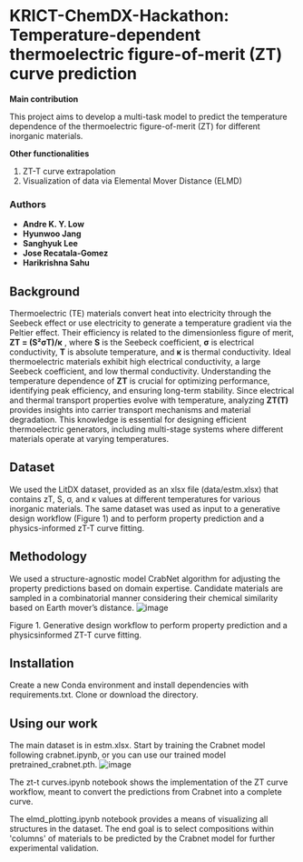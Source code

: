 # KRICT-ChemDX-Hackathon: Temperature-dependent thermoelectric figure-of-merit (ZT) curve prediction

**Main contribution**

This project aims to develop a multi-task model to predict the temperature dependence of the thermoelectric figure-of-merit (ZT) for different inorganic materials.

**Other functionalities**
1. ZT-T curve extrapolation
2. Visualization of data via Elemental Mover Distance (ELMD)

### Authors
- **Andre K. Y. Low**
- **Hyunwoo Jang**  
- **Sanghyuk Lee**
- **Jose Recatala-Gomez**  
- **Harikrishna Sahu**  

## Background
Thermoelectric (TE) materials convert heat into electricity through the Seebeck effect or use electricity to generate a temperature gradient via the Peltier effect. Their efficiency is related to the dimensionless figure of merit, **ZT = (S²σT)/κ** , where **S** is the Seebeck coefficient, **σ** is electrical conductivity, **T** is absolute temperature, and **κ** is thermal conductivity. Ideal thermoelectric materials exhibit high electrical conductivity, a large Seebeck coefficient, and low thermal conductivity. Understanding the temperature dependence of **ZT** is crucial for optimizing performance, identifying peak efficiency, and ensuring long-term stability. Since electrical and thermal transport properties evolve with temperature, analyzing **ZT(T)** provides insights into carrier transport mechanisms and material degradation. This knowledge is essential for designing efficient thermoelectric generators, including multi-stage systems where different materials operate at varying temperatures.

## Dataset
We used the LitDX dataset, provided as an xlsx file (data/estm.xlsx) that contains zT, S, σ, and κ values at different temperatures for various inorganic materials. The same dataset was used as input to a generative design workflow (Figure 1) and to perform property prediction and a
physics-informed zT-T curve fitting.
## Methodology
We used a structure-agnostic model CrabNet algorithm for adjusting the property predictions based on domain expertise. Candidate materials are sampled in a combinatorial manner considering their chemical similarity based on Earth mover’s distance.
![image](https://github.com/user-attachments/assets/c59f22bb-dc86-4686-997a-d3c7029bdae6)

Figure 1. Generative design workflow to perform property prediction and a physicsinformed ZT-T curve fitting.

## Installation
Create a new Conda environment and install dependencies with requirements.txt.
Clone or download the directory.

## Using our work
The main dataset is in estm.xlsx.
Start by training the Crabnet model following crabnet.ipynb, or you can use our trained model pretrained_crabnet.pth.
![image](https://github.com/user-attachments/assets/88f9f0c0-9986-4731-b63d-604790a15bd2)

The zt-t curves.ipynb notebook shows the implementation of the ZT curve workflow, meant to convert the predictions from Crabnet into a complete curve.

The elmd_plotting.ipynb notebook provides a means of visualizing all structures in the dataset. The end goal is to select compositions within 'columns' of materials to be predicted by the Crabnet model for further experimental validation.


